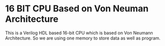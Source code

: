 # 16 BIT CPU Based on Von Neuman Architecture
This is a Verilog HDL based 16-bit CPU which is based on Von Neumann Architecture.
So we are using one memory to store data as well as program.

